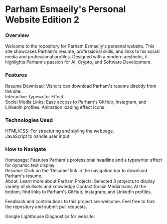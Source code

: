# Parham Esmaeily's Personal Website Edition 2
### Overview
Welcome to the repository for Parham Esmaeily's personal website. This site showcases Parham's resume, professional skills, and links to his social media and professional profiles. Designed with a modern aesthetic, it highlights Parham's passion for AI, Crypto, and Software Development.

### Features
Resume Download: Visitors can download Parham's resume directly from the site.  
Interactive Typewriter Effect.  
Social Media Links: Easy access to Parham's GitHub, Instagram, and LinkedIn profiles.
Animation loading effect
Icons.

### Technologies Used
HTML/CSS: For structuring and styling the webpage.  
JavaScript to handle user input


### How to Navigate
Homepage: Features Parham's professional headline and a typewriter effect for dynamic text display.  
Resume: Click on the 'Resume' link in the navigation bar to download Parham's resume.  
About: Learn more about Parham
Projects: Selected 3 projects to display variety of skillsets and knowledge
Contact:Social Media Icons At the bottom, find links to Parham's GitHub, Instagram, and LinkedIn profiles.  


Feedback and contributions to this project are welcome. Feel free to fork the repository and submit pull requests.  


Google Lighthouse Diagnostics for website:
